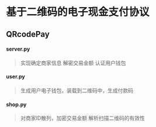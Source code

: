 # 基于二维码的电子现金支付协议
## QRcodePay
#### server.py
> 实现确定商家信息
> 解密交易金额
> 认证用户钱包
  

#### user.py
> 生成用户电子钱包，装载到二维码中，生成付款码
  
  
#### shop.py
> 对商家ID散列，加密交易金额
> 解析扫描二维码的有效性
